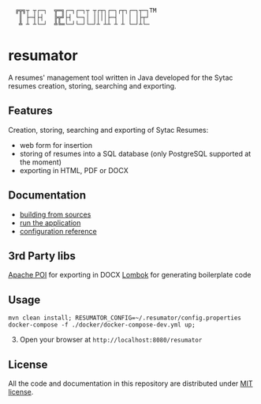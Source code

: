 ```
  ╔╦╗┬ ┬┌─┐  ╦═╗┌─┐┌─┐┬ ┬┌┬┐┌─┐┌┬┐┌─┐┬─┐TM
   ║ ├─┤├┤   ╠╦╝├┤ └─┐│ ││││├─┤ │ │ │├┬┘
   ╩ ┴ ┴└─┘  ╩╚═└─┘└─┘└─┘┴ ┴┴ ┴ ┴ └─┘┴└─
```

# resumator
A resumes' management tool written in Java developed for the Sytac resumes creation, storing, searching and exporting.

## Features
Creation, storing, searching and exporting of Sytac Resumes:
- web form for insertion
- storing of resumes into a SQL database (only PostgreSQL supported at the moment)
- exporting in HTML, PDF or DOCX

## Documentation

- [building from sources](https://github.com/sytac/resumator/blob/master/doc/building.md)
- [run the application](https://github.com/sytac/resumator/blob/master/doc/running.md)
- [configuration reference](https://github.com/sytac/resumator/blob/master/doc/configure.md)

## 3rd Party libs
[Apache POI](https://poi.apache.org/) for exporting in DOCX
[Lombok](https://projectlombok.org/) for generating boilerplate code

## Usage
```
mvn clean install; RESUMATOR_CONFIG=~/.resumator/config.properties docker-compose -f ./docker/docker-compose-dev.yml up;
```

3. Open your browser at `http://localhost:8080/resumator`

## License
All the code and documentation in this repository are distributed under [MIT license](https://opensource.org/licenses/MIT).
